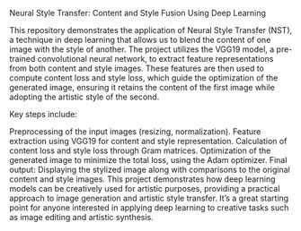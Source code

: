 Neural Style Transfer: Content and Style Fusion Using Deep Learning

This repository demonstrates the application of Neural Style Transfer (NST), a technique in deep learning that allows us to blend the content of one image with the style of another. 
The project utilizes the VGG19 model, a pre-trained convolutional neural network, to extract feature representations from both content and style images. 
These features are then used to compute content loss and style loss, which guide the optimization of the generated image, ensuring it retains the content of the first image while adopting 
the artistic style of the second.

Key steps include:

Preprocessing of the input images (resizing, normalization).
Feature extraction using VGG19 for content and style representation.
Calculation of content loss and style loss through Gram matrices.
Optimization of the generated image to minimize the total loss, using the Adam optimizer.
Final output: Displaying the stylized image along with comparisons to the original content and style images.
This project demonstrates how deep learning models can be creatively used for artistic purposes, providing a practical approach to image generation and artistic style transfer. 
It’s a great starting point for anyone interested in applying deep learning to creative tasks such as image editing and artistic synthesis.
